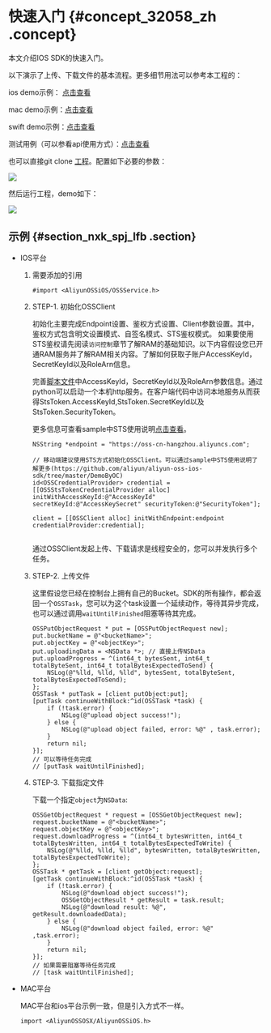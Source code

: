 # 快速入门 {#concept_32058_zh .concept}

本文介绍IOS SDK的快速入门。

以下演示了上传、下载文件的基本流程。更多细节用法可以参考本工程的：

ios demo示例： [点击查看](https://github.com/aliyun/aliyun-oss-ios-sdk/tree/master/Example/AliyunOSSSDK-iOS-Example) 

mac demo示例：[点击查看](https://github.com/aliyun/aliyun-oss-ios-sdk/tree/master/Example/AliyunOSSSDK-OSX-Example) 

swift demo示例：[点击查看](https://github.com/aliyun/aliyun-oss-ios-sdk/tree/master/OSSSwiftDemo) 

测试用例（可以参看api使用方式）：[点击查看](https://github.com/aliyun/AliyunOSSiOS/tree/master/AliyunOSSiOSTests) 

也可以直接git clone [工程](https://github.com/aliyun/aliyun-oss-ios-sdk)。配置如下必要的参数：

![](http://static-aliyun-doc.oss-cn-hangzhou.aliyuncs.com/assets/img/22537/153959017813693_zh-CN.png)

然后运行工程，demo如下：

![](http://static-aliyun-doc.oss-cn-hangzhou.aliyuncs.com/assets/img/22537/153959017813694_zh-CN.png)

## 示例 {#section_nxk_spj_lfb .section}

-   IOS平台
    1.  需要添加的引用

        ```language-objc
        #import <AliyunOSSiOS/OSSService.h>
        
        ```

    2.  STEP-1. 初始化OSSClient

        初始化主要完成Endpoint设置、鉴权方式设置、Client参数设置。其中，鉴权方式包含明文设置模式、自签名模式、STS鉴权模式。 如果要使用STS鉴权请先阅读`访问控制`章节了解RAM的基础知识。以下内容假设您已开通RAM服务并了解RAM相关内容。了解如何获取子账户AccessKeyId，SecretKeyId以及RoleArn信息。

        完善[脚本文件](https://github.com/aliyun/aliyun-oss-android-sdk/blob/master/app/sts_local_server/python/sts.py)中AccessKeyId，SecretKeyId以及RoleArn参数信息。通过python可以启动一个本机http服务。在客户端代码中访问本地服务从而获得StsToken.AccessKeyId,StsToken.SecretKeyId以及StsToken.SecurityToken。

        更多信息可查看sample中STS使用说明[点击查看](https://github.com/aliyun/aliyun-oss-ios-sdk/tree/master/Example)。

        ```language-objc
        NSString *endpoint = "https://oss-cn-hangzhou.aliyuncs.com";
        
        // 移动端建议使用STS方式初始化OSSClient。可以通过sample中STS使用说明了解更多(https://github.com/aliyun/aliyun-oss-ios-sdk/tree/master/DemoByOC)
        id<OSSCredentialProvider> credential = [[OSSStsTokenCredentialProvider alloc] initWithAccessKeyId:@"AccessKeyId" secretKeyId:@"AccessKeySecret" securityToken:@"SecurityToken"];
        
        client = [[OSSClient alloc] initWithEndpoint:endpoint credentialProvider:credential];
        
        
        ```

        通过OSSClient发起上传、下载请求是线程安全的，您可以并发执行多个任务。

    3.  STEP-2. 上传文件

        这里假设您已经在控制台上拥有自己的Bucket。SDK的所有操作，都会返回一个`OSSTask`，您可以为这个task设置一个延续动作，等待其异步完成，也可以通过调用`waitUntilFinished`阻塞等待其完成。

        ```
        OSSPutObjectRequest * put = [OSSPutObjectRequest new];
        put.bucketName = @"<bucketName>";
        put.objectKey = @"<objectKey>";
        put.uploadingData = <NSData *>; // 直接上传NSData
        put.uploadProgress = ^(int64_t bytesSent, int64_t totalByteSent, int64_t totalBytesExpectedToSend) {
            NSLog(@"%lld, %lld, %lld", bytesSent, totalByteSent, totalBytesExpectedToSend);
        };
        OSSTask * putTask = [client putObject:put];
        [putTask continueWithBlock:^id(OSSTask *task) {
            if (!task.error) {
                NSLog(@"upload object success!");
            } else {
                NSLog(@"upload object failed, error: %@" , task.error);
            }
            return nil;
        }];
        // 可以等待任务完成
        // [putTask waitUntilFinished];
        ```

    4.  STEP-3. 下载指定文件

        下载一个指定`object`为`NSData`:

        ```
        OSSGetObjectRequest * request = [OSSGetObjectRequest new];
        request.bucketName = @"<bucketName>";
        request.objectKey = @"<objectKey>";
        request.downloadProgress = ^(int64_t bytesWritten, int64_t totalBytesWritten, int64_t totalBytesExpectedToWrite) {
            NSLog(@"%lld, %lld, %lld", bytesWritten, totalBytesWritten, totalBytesExpectedToWrite);
        };
        OSSTask * getTask = [client getObject:request];
        [getTask continueWithBlock:^id(OSSTask *task) {
            if (!task.error) {
                NSLog(@"download object success!");
                OSSGetObjectResult * getResult = task.result;
                NSLog(@"download result: %@", getResult.downloadedData);
            } else {
                NSLog(@"download object failed, error: %@" ,task.error);
            }
            return nil;
        }];
        // 如果需要阻塞等待任务完成
        // [task waitUntilFinished];
        ```

-   MAC平台

    MAC平台和ios平台示例一致，但是引入方式不一样。

    ```language-objc
    import <AliyunOSSOSX/AliyunOSSiOS.h>
    
    ```


